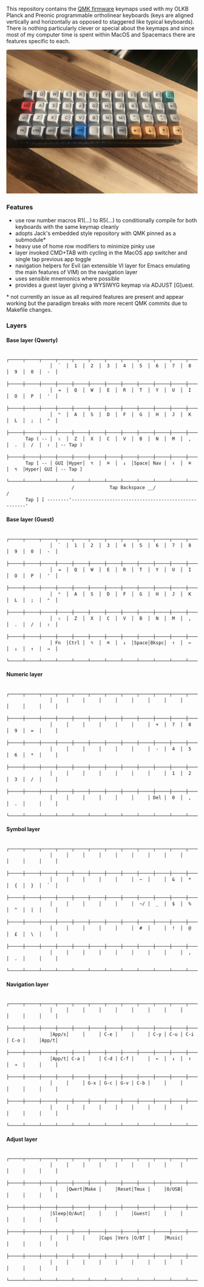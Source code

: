 This repository contains the [QMK firmware](https://github.com/qmk/qmk_firmware) keymaps used with my OLKB Planck and Preonic programmable ortholinear keyboards (keys are aligned vertically and horizontally as opposed to staggered like typical keyboards).  There is nothing particularly clever or special about the keymaps and since most of my computer time is spent within MacOS and Spacemacs there are features specific to each. 

![Lo-pro Planck with MT3 /dev/tty keycaps photo](/planck.jpeg)

### Features

- use row number macros R1(...) to R5(...) to conditionally compile for both keyboards with the same keymap cleanly
- adopts Jack's embedded style repository with QMK pinned as a submodule*
- heavy use of home row modifiers to minimize pinky use
- layer invoked CMD+TAB with cycling in the MacOS app switcher and single tap previous app toggle
- navigation helpers for Evil (an extensible VI layer for Emacs emulating the main features of VIM) on the navigation layer
- uses sensible mnemonics where possible
- provides a guest layer giving a WYSIWYG keymap via ADJUST [G]uest.

&ast; not currently an issue as all required features are present and appear working but the paradigm breaks with more recent QMK commits due to Makefile changes.

### Layers

#### Base layer (Qwerty)
```
                ┌─────┬─────┬─────┬─────┬─────┬─────┬─────┬─────┬─────┬─────┬─────┬─────┐
                │  `  │  1  │  2  │  3  │  4  │  5  │  6  │  7  │  8  │  9  │  0  │  -  │
                ├─────┼─────┼─────┼─────┼─────┼─────┼─────┼─────┼─────┼─────┼─────┼─────┤
                │  ⇥  │  Q  │  W  │  E  │  R  │  T  │  Y  │  U  │  I  │  O  │  P  │  '  │
                ├─────┼─────┼─────┼─────┼─────┼─────┼─────┼─────┼─────┼─────┼─────┼─────┤
                │  ⌃  │  A  │  S  │  D  │  F  │  G  │  H  │  J  │  K  │  L  │  ;  │  ⌃  │
                ├─────┼─────┼─────┼─────┼─────┼─────┼─────┼─────┼─────┼─────┼─────┼─────┤
       Tap ( -- │  ⇧  │  Z  │  X  │  C  │  V  │  B  │  N  │  M  │  ,  │  .  │  /  │  ⇧  │ -- Tap )
                ├─────┼─────┼─────┼─────┼─────┼─────┼─────┼─────┼─────┼─────┼─────┼─────┤
       Tap [ -- │ GUI │Hyper│  ⌥  │  ⌘  │  ↓  │Space│ Nav │  ↑  │  ⌘  │  ⌥  │Hyper│ GUI │ -- Tap ]
                └─────┴─────┴─────┴─────┴─────┴─────┴─────┴─────┴─────┴─────┴─────┴─────┘
                        /             Tap Backspace __/                       /
       Tap ] [ --------'-----------------------------------------------------'
```

#### Base layer (Guest)
```
                ┌─────┬─────┬─────┬─────┬─────┬─────┬─────┬─────┬─────┬─────┬─────┬─────┐
                │  `  │  1  │  2  │  3  │  4  │  5  │  6  │  7  │  8  │  9  │  0  │  -  │
                ├─────┼─────┼─────┼─────┼─────┼─────┼─────┼─────┼─────┼─────┼─────┼─────┤
                │  ⇥  │  Q  │  W  │  E  │  R  │  T  │  Y  │  U  │  I  │  O  │  P  │  '  │
                ├─────┼─────┼─────┼─────┼─────┼─────┼─────┼─────┼─────┼─────┼─────┼─────┤
                │  ⌃  │  A  │  S  │  D  │  F  │  G  │  H  │  J  │  K  │  L  │  ;  │  ⌃  │
                ├─────┼─────┼─────┼─────┼─────┼─────┼─────┼─────┼─────┼─────┼─────┼─────┤
                │  ⇧  │  Z  │  X  │  C  │  V  │  B  │  N  │  M  │  ,  │  .  │  /  │  ⇧  │
                ├─────┼─────┼─────┼─────┼─────┼─────┼─────┼─────┼─────┼─────┼─────┼─────┤
                │ Fn  │Ctrl │  ⌥  │  ⌘  │  ↓  │Space│Bkspc│  ↑  │  ←  │  ↓  │  ↑  │  →  │
                └─────┴─────┴─────┴─────┴─────┴─────┴─────┴─────┴─────┴─────┴─────┴─────┘
```

#### Numeric layer
```
                ┌─────┬─────┬─────┬─────┬─────┬─────┬─────┬─────┬─────┬─────┬─────┬─────┐
                │     │     │     │     │     │     │     │     │     │     │     │     │
                ├─────┼─────┼─────┼─────┼─────┼─────┼─────┼─────┼─────┼─────┼─────┼─────┤
                │     │     │     │     │     │     │  +  │  7  │  8  │  9  │  =  │     │
                ├─────┼─────┼─────┼─────┼─────┼─────┼─────┼─────┼─────┼─────┼─────┼─────┤
                │     │     │     │     │     │     │  -  │  4  │  5  │  6  │  *  │     │
                ├─────┼─────┼─────┼─────┼─────┼─────┼─────┼─────┼─────┼─────┼─────┼─────┤
                │     │     │     │     │     │     │     │  1  │  2  │  3  │  /  │     │
                ├─────┼─────┼─────┼─────┼─────┼─────┼─────┼─────┼─────┼─────┼─────┼─────┤
                │     │     │     │     │     │     │ Del │  0  │  ,  │  .  │     │     │
                └─────┴─────┴─────┴─────┴─────┴─────┴─────┴─────┴─────┴─────┴─────┴─────┘
```

#### Symbol layer
```
                ┌─────┬─────┬─────┬─────┬─────┬─────┬─────┬─────┬─────┬─────┬─────┬─────┐
                │     │     │     │     │     │     │     │     │     │     │     │     │
                ├─────┼─────┼─────┼─────┼─────┼─────┼─────┼─────┼─────┼─────┼─────┼─────┤
                │     │     │     │     │     │  ~  │     │  &  │  *  │  {  │  }  │  `  │
                ├─────┼─────┼─────┼─────┼─────┼─────┼─────┼─────┼─────┼─────┼─────┼─────┤
                │     │     │     │     │     │  ~/ │  _  │  $  │  %  │  ^  │  |  │     │
                ├─────┼─────┼─────┼─────┼─────┼─────┼─────┼─────┼─────┼─────┼─────┼─────┤
                │     │     │     │     │     │  #  │     │  !  │  @  │  £  │  \  │     │
                ├─────┼─────┼─────┼─────┼─────┼─────┼─────┼─────┼─────┼─────┼─────┼─────┤
                │     │     │     │     │     │     │     │     │  ,  │  .  │     │     │
                └─────┴─────┴─────┴─────┴─────┴─────┴─────┴─────┴─────┴─────┴─────┴─────┘
```

#### Navigation layer
```
                ┌─────┬─────┬─────┬─────┬─────┬─────┬─────┬─────┬─────┬─────┬─────┬─────┐
                │     │     │     │     │     │     │     │     │     │     │     │     │
                ├─────┼─────┼─────┼─────┼─────┼─────┼─────┼─────┼─────┼─────┼─────┼─────┤
                │App/s│     │     │ C-e │     │     │ C-y │ C-u │ C-i │ C-o │     │App/t│
                ├─────┼─────┼─────┼─────┼─────┼─────┼─────┼─────┼─────┼─────┼─────┼─────┤
                │App/t│ C-a │     │ C-d │ C-f │     │  ←  │  ↓  │  ↑  │  →  │     │     │
                ├─────┼─────┼─────┼─────┼─────┼─────┼─────┼─────┼─────┼─────┼─────┼─────┤
                │     │     │ G-x │ G-c │ G-v │ C-b │     │     │     │     │     │     │
                ├─────┼─────┼─────┼─────┼─────┼─────┼─────┼─────┼─────┼─────┼─────┼─────┤
                │     │     │     │     │     │     │     │     │     │     │     │     │
                └─────┴─────┴─────┴─────┴─────┴─────┴─────┴─────┴─────┴─────┴─────┴─────┘
```

#### Adjust layer
```
                ┌─────┬─────┬─────┬─────┬─────┬─────┬─────┬─────┬─────┬─────┬─────┬─────┐
                │     │     │     │     │     │     │     │     │     │     │     │     │
                ├─────┼─────┼─────┼─────┼─────┼─────┼─────┼─────┼─────┼─────┼─────┼─────┤
                │     │Qwert│Make │     │Reset│Tmux │     │O/USB│     │     │     │     │
                ├─────┼─────┼─────┼─────┼─────┼─────┼─────┼─────┼─────┼─────┼─────┼─────┤
                │Sleep│O/Aut│     │     │     │Guest│     │     │     │     │     │     │
                ├─────┼─────┼─────┼─────┼─────┼─────┼─────┼─────┼─────┼─────┼─────┼─────┤
                │     │     │     │Caps │Vers │O/BT │     │Music│     │     │     │     │
                ├─────┼─────┼─────┼─────┼─────┼─────┼─────┼─────┼─────┼─────┼─────┼─────┤
                │     │     │     │     │     │     │     │     │     │     │     │     │
                └─────┴─────┴─────┴─────┴─────┴─────┴─────┴─────┴─────┴─────┴─────┴─────┘
```
